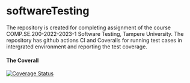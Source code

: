 # softwareTesting

The repository is created for completing assignment of the course COMP.SE.200-2022-2023-1 Software Testing, Tampere University. The repository has github actions CI and Coveralls for running test cases in intergrated environment and reporting the test coverage. 

#### The Coverall 
[![Coverage Status](https://coveralls.io/repos/github/Shurakshya/softwareTesting/badge.svg?branch=main)](https://coveralls.io/github/Shurakshya/softwareTesting?branch=main)
